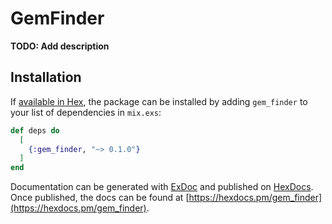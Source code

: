# GemFinder

**TODO: Add description**

## Installation

If [available in Hex](https://hex.pm/docs/publish), the package can be installed
by adding `gem_finder` to your list of dependencies in `mix.exs`:

```elixir
def deps do
  [
    {:gem_finder, "~> 0.1.0"}
  ]
end
```

Documentation can be generated with [ExDoc](https://github.com/elixir-lang/ex_doc)
and published on [HexDocs](https://hexdocs.pm). Once published, the docs can
be found at [https://hexdocs.pm/gem_finder](https://hexdocs.pm/gem_finder).

